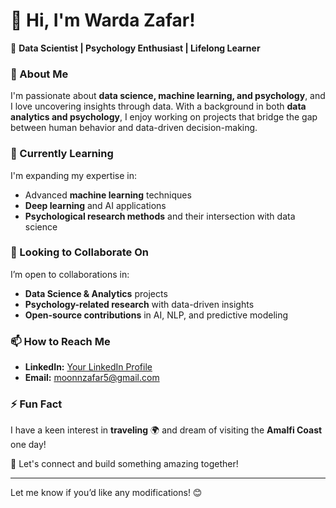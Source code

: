 
# 👋 Hi, I'm Warda Zafar! 
🌟 **Data Scientist | Psychology Enthusiast | Lifelong Learner**  

### 👀 About Me  
I'm passionate about **data science, machine learning, and psychology**, and I love uncovering insights through data. With a background in both **data analytics and psychology**, I enjoy working on projects that bridge the gap between human behavior and data-driven decision-making.  

### 🌱 Currently Learning  
I'm expanding my expertise in:  
- Advanced **machine learning** techniques  
- **Deep learning** and AI applications  
- **Psychological research methods** and their intersection with data science  

### 💞️ Looking to Collaborate On  
I’m open to collaborations in:  
- **Data Science & Analytics** projects  
- **Psychology-related research** with data-driven insights  
- **Open-source contributions** in AI, NLP, and predictive modeling  

### 📫 How to Reach Me  
- **LinkedIn:** [Your LinkedIn Profile](#)  
- **Email:** [moonnzafar5@gmail.com](#)  

### ⚡ Fun Fact  
I have a keen interest in **traveling** 🌍 and dream of visiting the **Amalfi Coast** one day!  

🚀 Let's connect and build something amazing together!  

---

Let me know if you’d like any modifications! 😊
